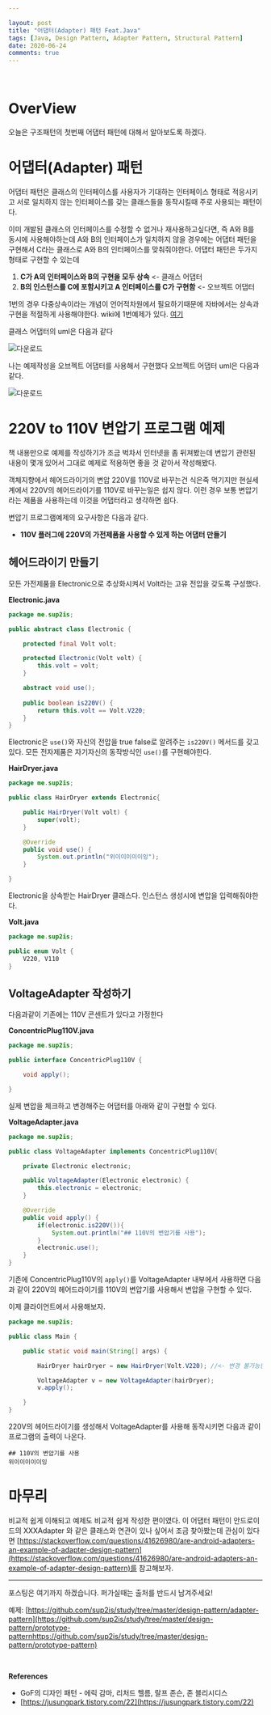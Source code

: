 ```yaml
---

layout: post
title: "어댑터(Adapter) 패턴 Feat.Java"
tags: [Java, Design Pattern, Adapter Pattern, Structural Pattern]
date: 2020-06-24
comments: true
---
```




<br>

# OverView

오늘은 구조패턴의 첫번째 어댑터 패턴에 대해서 알아보도록 하겠다.

# 어댑터(Adapter) 패턴

어댑터 패턴은 클래스의 인터페이스를 사용자가 기대하는 인터페이스 형태로 적응시키고 서로 일치하지 않는 인터페이스를 갖는 클래스들을 동작시킬때 주로 사용되는 패턴이다.

이미 개발된 클래스의 인터페이스를 수정할 수 없거나 재사용하고싶다면, 즉 A와 B를 동시에 사용해야하는데 A와 B의 인터페이스가 일치하지 않을 경우에는 어댑터 패턴을 구현해서 C라는 클래스로 A와 B의 인터페이스를 맞춰줘야한다. 어댑터 패턴은 두가지 형태로 구현할 수 있는데

1. **C가 A의 인터페이스와 B의 구현을 모두 상속**  <- 클래스 어댑터
2. **B의 인스턴스를 C에 포함시키고 A 인터페이스를 C가 구현함** <- 오브젝트 어댑터

1번의 경우 다중상속이라는 개념이 언어적차원에서 필요하기때문에 자바에서는 상속과 구현을 적절하게 사용해야한다. wiki에 1번예제가 있다. [여기](https://ko.wikipedia.org/w/index.php?title=%EC%96%B4%EB%8C%91%ED%84%B0_%ED%8C%A8%ED%84%B4&action=edit&section=3)

클래스 어댑터의 uml은 다음과 같다

![다운로드](https://user-images.githubusercontent.com/30790184/85502151-b4b29580-b621-11ea-83a3-d364fafea587.gif)



나는 예제작성을 오브젝트 어댑터를 사용해서 구현했다 오브젝트 어댑터 uml은 다음과 같다. 

![다운로드](https://user-images.githubusercontent.com/30790184/85500122-db6ecd00-b61d-11ea-8d6f-e148b29ae45a.png)



# 220V to 110V 변압기 프로그램 예제

책 내용만으로 예제를 작성하기가 조금 벅차서 인터넷을 좀 뒤져봤는데 변압기 관련된 내용이 몇개 있어서 그대로 예제로 적용하면 좋을 것 같아서 작성해봤다.

객체지향에서 헤어드라이기의 변압 220V를 110V로 바꾸는건 식은죽 먹기지만 현실세계에서 220V의 헤어드라이기를 110V로 바꾸는일은 쉽지 않다. 이런 경우 보통 변압기라는 제품을 사용하는데 이것을 어댑터라고 생각하면 쉽다.

변압기 프로그램예제의 요구사항은 다음과 같다.

- **110V 플러그에 220V의 가전제품을 사용할 수 있게 하는 어댑터 만들기**



## 헤어드라이기 만들기

모든 가전제품을 Electronic으로 추상화시켜서 Volt라는 고유 전압을 갖도록 구성했다.

**Electronic.java**

```java
package me.sup2is;

public abstract class Electronic {

    protected final Volt volt;

    protected Electronic(Volt volt) {
        this.volt = volt;
    }

    abstract void use();
    
    public boolean is220V() {
        return this.volt == Volt.V220;
    }
}

```

Electronic은 `use()`와 자신의 전압을 true false로 알려주는 `is220V()` 메서드를 갖고 있다. 모든 전자제품은 자기자신의 동작방식인 `use()`를 구현해야한다.



**HairDryer.java**

```java
package me.sup2is;

public class HairDryer extends Electronic{

    public HairDryer(Volt volt) {
        super(volt);
    }

    @Override
    public void use() {
        System.out.println("위이이이이이잉");
    }

}

```

Electronic을 상속받는 HairDryer 클래스다. 인스턴스 생성시에 변압을 입력해줘야한다.

**Volt.java**

```java
package me.sup2is;

public enum Volt {
    V220, V110
}

```

## VoltageAdapter 작성하기

다음과같이 기존에는 110V 콘센트가 있다고 가정한다

**ConcentricPlug110V.java**

```java
package me.sup2is;

public interface ConcentricPlug110V {

    void apply();

}

```

실제 변압을 체크하고 변경해주는 어댑터를 아래와 같이 구현할 수 있다.

**VoltageAdapter.java**

```java
package me.sup2is;

public class VoltageAdapter implements ConcentricPlug110V{

    private Electronic electronic;

    public VoltageAdapter(Electronic electronic) {
        this.electronic = electronic;
    }

    @Override
    public void apply() {
        if(electronic.is220V()){
            System.out.println("## 110V의 변압기를 사용");
        }
        electronic.use();
    }
}

```

기존에 ConcentricPlug110V의 `apply()`를 VoltageAdapter 내부에서 사용하면 다음과 같이 220V의 헤어드라이기를 110V의 변압기를 사용해서 변압을 구현할 수 있다.

이제 클라이언트에서 사용해보자.

```java
package me.sup2is;

public class Main {

    public static void main(String[] args) {

        HairDryer hairDryer = new HairDryer(Volt.V220); //<- 변경 불가능한 third party lib

        VoltageAdapter v = new VoltageAdapter(hairDryer);
        v.apply();

    }
}

```

220V의 헤어드라이기를 생성해서 VoltageAdapter를 사용해 동작시키면 다음과 같이 프로그램의 출력이 나온다.



```
## 110V의 변압기를 사용
위이이이이이잉
```

# 마무리

비교적 쉽게 이해되고 예제도 비교적 쉽게 작성한 편이였다. 이 어댑터 패턴이 안드로이드의 XXXAdapter 와 같은 클래스와 연관이 있나 싶어서 조금 찾아봤는데 관심이 있다면 [https://stackoverflow.com/questions/41626980/are-android-adapters-an-example-of-adapter-design-pattern](https://stackoverflow.com/questions/41626980/are-android-adapters-an-example-of-adapter-design-pattern)를 참고해보자.



<hr>
포스팅은 여기까지 하겠습니다. 퍼가실때는 출처를 반드시 남겨주세요!

예제: [https://github.com/sup2is/study/tree/master/design-pattern/adapter-pattern](https://github.com/sup2is/study/tree/master/design-pattern/prototype-patternhttps://github.com/sup2is/study/tree/master/design-pattern/prototype-pattern)

<br>

**References**

- GoF의 디자인 패턴 - 에릭 감마, 리처드 헬름, 랄프 존슨, 존 블리시디스
- [https://jusungpark.tistory.com/22](https://jusungpark.tistory.com/22)